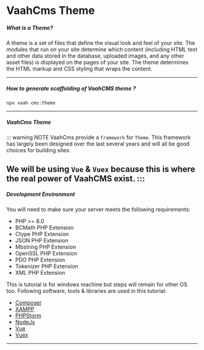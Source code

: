 # VaahCms Theme



##### What is a Theme?

A theme is a set of files that define the visual look and feel of your site. The modules that run on your site determine which content (including HTML text and other data stored in the database, uploaded images, and any other asset files) is displayed on the pages of your site. The theme determines the HTML markup and CSS styling that wraps the content.

------

##### How to generate scaffolding of VaahCMS theme ?

```shell
npx vaah cms:theme
```

------



##### VaahCms Theme
::: warning NOTE
VaahCms provide a `framework` for `Theme`. This framework has largely been designed over the last several years and will all be good choices for building sites.

We will be using `Vue` & `Vuex` because this is where the real power of VaahCMS exist.
:::
------



##### Development Environment

You will need to make sure your server meets the following requirements:

- PHP >= 8.0
- BCMath PHP Extension
- Ctype PHP Extension
- JSON PHP Extension
- Mbstring PHP Extension
- OpenSSL PHP Extension
- PDO PHP Extension
- Tokenizer PHP Extension
- XML PHP Extension

This is tutorial is for windows machine but steps will remain for other OS too. Following software, tools & libraries are used in this tutorial:

- [Composer](https://getcomposer.org/)
- [XAMPP](https://www.apachefriends.org/index.html)
- [PHPStorm](https://www.jetbrains.com/phpstorm/)
- [NodeJs](https://nodejs.org/en/)
- [Vue](https://vuejs.org/)
- [Vuex](https://vuex.vuejs.org/)





------
